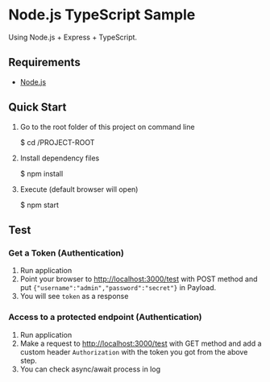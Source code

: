 # Node.js TypeScript Sample

Using Node.js + Express + TypeScript.


## Requirements

* [Node.js](http://nodejs.org/)


## Quick Start

1) Go to the root folder of this project on command line

    $ cd /PROJECT-ROOT

2) Install dependency files

    $ npm install

3) Execute (default browser will open)

    $ npm start


## Test


### Get a Token (Authentication)

1. Run application
2. Point your browser to [http://localhost:3000/test](http://localhost:3000/test) with POST method and put `{"username":"admin","password":"secret"}` in Payload.
3. You will see `token` as a response


### Access to a protected endpoint (Authentication)

1. Run application
2. Make a request to [http://localhost:3000/test](http://localhost:3000/test) with GET method and add a custom header `Authorization` with the token you got from the above step.
3. You can check async/await process in log
